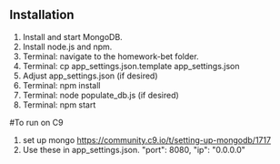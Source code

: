 ## Installation

1. Install and start MongoDB.
1. Install node.js and npm.
1. Terminal: navigate to the homework-bet folder.
1. Terminal: cp app_settings.json.template app_settings.json
1. Adjust app_settings.json (if desired)
1. Terminal: npm install
1. Terminal: node populate_db.js (if desired)
1. Terminal: npm start


#To run on C9
1. set up mongo https://community.c9.io/t/setting-up-mongodb/1717
1. Use these in app_settings.json.
    "port":    8080,
    "ip": "0.0.0.0"

